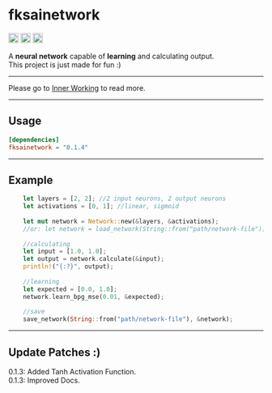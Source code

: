 **<h1>fksainetwork</h1>**

[<img alt="github" src="https://img.shields.io/badge/github-Felix1G/fksainetwork-8da0cb?style=for-the-badge&labelColor=555555&logo=github" height="20">](https://github.com/Felix1G/fksainetwork)
[<img alt="crates.io" src="https://img.shields.io/crates/v/fksainetwork.svg?style=for-the-badge&color=fc8d62&logo=rust" height="20">](https://crates.io/crates/fksainetwork)
[<img alt="docs.rs" src="https://img.shields.io/badge/docs.rs-fksainetwork-66c2a5?style=for-the-badge&labelColor=555555&logo=docs.rs" height="20">](https://docs.rs/fksainetwork)


A **neural network** capable of **learning** and calculating output.<br/>
This project is just made for fun :)<br/>

---
Please go to [Inner Working](github.com/Felix1G/fksainetwork/blob/main/INNERWORKINGS.md) to read more.

---
Usage
---
``````toml
[dependencies]
fksainetwork = "0.1.4"
``````

---
Example
---
``````rust
	let layers = [2, 2]; //2 input neurons, 2 output neurons
	let activations = [0, 1]; //linear, sigmoid
	
	let mut network = Network::new(&layers, &activations);
	//or: let network = load_network(String::from("path/network-file"));
	
	//calculating
	let input = [1.0, 1.0];
	let output = network.calculate(&input);
	println!("{:?}", output);
	
	//learning
	let expected = [0.0, 1.0];
	network.learn_bpg_mse(0.01, &expected);
	
	//save
	save_network(String::from("path/network-file"), &network);
``````
---
Update Patches :)
---
0.1.3: Added Tanh Activation Function.<br/>
0.1.3: Improved Docs.<br/>
